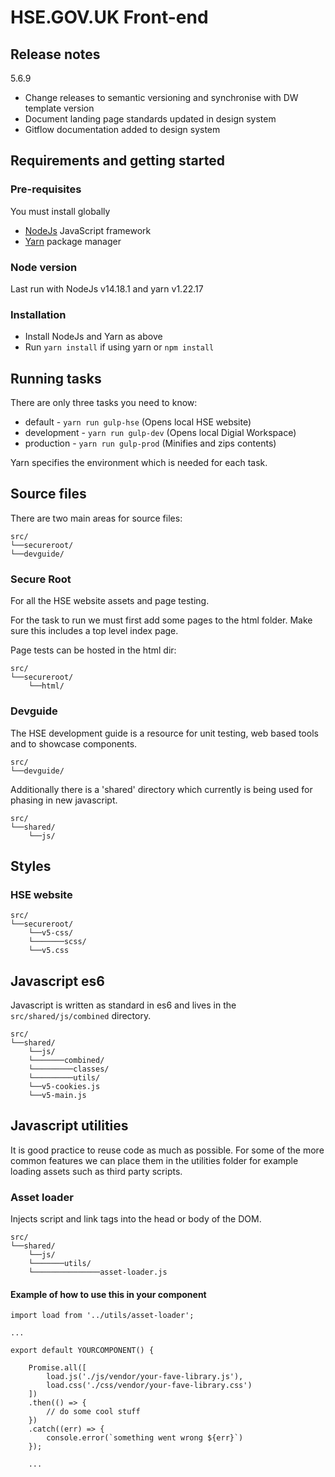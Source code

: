 # HSE.GOV.UK Front-end

## Release notes

5.6.9
- Change releases to semantic versioning and synchronise with DW template version
- Document landing page standards updated in design system
- Gitflow documentation added to design system 



## Requirements and getting started
### Pre-requisites
You must install globally
- [NodeJs](https://nodejs.org/en/) JavaScript framework
- [Yarn](https://yarnpkg.com/getting-started/install) package manager

### Node version
Last run with NodeJs v14.18.1 and yarn v1.22.17

### Installation
- Install NodeJs and Yarn as above
- Run `yarn install` if using yarn or `npm install`

## Running tasks
There are only three tasks you need to know:
- default - `yarn run gulp-hse` (Opens local HSE website)
- development - `yarn run gulp-dev` (Opens local Digial Workspace)
- production - `yarn run gulp-prod` (Minifies and zips contents)

Yarn specifies the environment which is needed for each task.

## Source files
There are two main areas for source files:
```
src/
└──secureroot/
└──devguide/
```
### Secure Root
For all the HSE website assets and page testing.

For the task to run we must first add some pages to the html folder. Make sure this includes a top level index page. 

Page tests can be hosted in the html dir:
```
src/
└──secureroot/
    └──html/
```
### Devguide
The HSE development guide is a resource for unit testing, web based tools and to showcase components.
```
src/
└──devguide/
```

Additionally there is a 'shared' directory which currently is being used for phasing in new javascript.
```
src/
└──shared/
    └──js/
```
## Styles
### HSE website
```
src/
└──secureroot/
    └──v5-css/
    └───────scss/
    └──v5.css
```

## Javascript es6
Javascript is written as standard in es6 and lives in the `src/shared/js/combined` directory.

```
src/
└──shared/
    └──js/
    └───────combined/
    └─────────classes/
    └─────────utils/
    └──v5-cookies.js
    └──v5-main.js

```
## Javascript utilities
It is good practice to reuse code as much as possible. For some of the more common features we can place them in the utilities folder for example loading assets such as third party scripts.
### Asset loader
Injects script and link tags into the head or body of the DOM.

```
src/
└──shared/
    └──js/
    └───────utils/
    └───────────────asset-loader.js
```
#### Example of how to use this in your component

```
import load from '../utils/asset-loader';

...

export default YOURCOMPONENT() {

    Promise.all([
        load.js('./js/vendor/your-fave-library.js'),
        load.css('./css/vendor/your-fave-library.css')
    ])
    .then(() => {
        // do some cool stuff
    })
    .catch((err) => {
        console.error(`something went wrong ${err}`)
    });

    ...
```